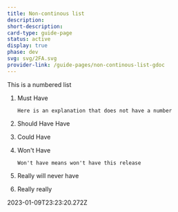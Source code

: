 ```yaml
---
title: Non-continous list
description: 
short-description: 
card-type: guide-page
status: active
display: true
phase: dev
svg: svg/2FA.svg
provider-link: /guide-pages/non-continous-list-gdoc
---
```

<div class="content-section">
<div class="section-container" markdown="1">

This is a numbered list


 1. Must Have


		Here is an explanation that does not have a number


 1. Should Have Have
 2. Could Have
 3. Won't Have


		Won't have means won't have this release


 1. Really will never have
 2. Really really
</div>
</div> 2023-01-09T23:23:20.272Z